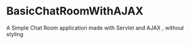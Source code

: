 # BasicChatRoomWithAJAX

A Simple Chat Room application made with Servlet and AJAX , without styling
